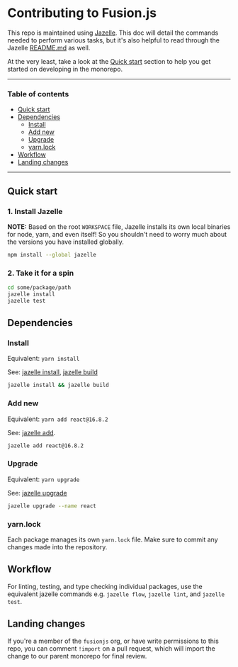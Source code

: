 # Contributing to Fusion.js

This repo is maintained using [Jazelle](https://github.com/fusionjs/fusionjs/tree/master/jazelle). This doc will detail the commands needed to perform various tasks, but it's also helpful to read through the Jazelle [README.md](https://github.com/fusionjs/fusionjs/blob/master/jazelle/README.md) as well.

At the very least, take a look at the [Quick start](#quick-start) section to help you get started on developing in the monorepo.

---

### Table of contents

- [Quick start](#quick-start)
- [Dependencies](#dependencies)
  - [Install](#install)
  - [Add new](#add-new)
  - [Upgrade](#upgrade)
  - [yarn.lock](#yarnlock)
- [Workflow](#workflow)
- [Landing changes](#landing-changes)

---


## Quick start

### 1. Install Jazelle

**NOTE:** Based on the root `WORKSPACE` file, Jazelle installs its own local binaries for node, yarn, and even itself! So you shouldn't need to worry much about the versions you have installed globally.

```sh
npm install --global jazelle
```

### 2. Take it for a spin

```sh
cd some/package/path
jazelle install
jazelle test
```


## Dependencies

### Install

Equivalent: `yarn install`

See: [jazelle install](https://github.com/fusionjs/fusionjs/blob/master/jazelle/README.md#jazelle-install), [jazelle build](https://github.com/fusionjs/fusionjs/blob/master/jazelle/README.md#jazelle-build)

```sh
jazelle install && jazelle build
```

### Add new

Equivalent: `yarn add react@16.8.2`

See: [jazelle add](https://github.com/fusionjs/fusionjs/blob/master/jazelle/README.md#jazelle-add).

```sh
jazelle add react@16.8.2
```

### Upgrade

Equivalent: `yarn upgrade`

See: [jazelle upgrade](https://github.com/fusionjs/fusionjs/blob/master/jazelle/README.md#jazelle-upgrade)

```sh
jazelle upgrade --name react
```

### yarn.lock

Each package manages its own `yarn.lock` file. Make sure to commit any changes made into the repository.

## Workflow

For linting, testing, and type checking individual packages, use the equivalent jazelle commands e.g. `jazelle flow`, `jazelle lint`, and `jazelle test`.

## Landing changes

If you're a member of the `fusionjs` org, or have write permissions to this repo, you can comment `!import` on a pull request, which will import the change to our parent monorepo for final review.
